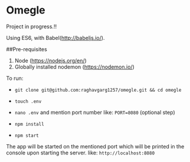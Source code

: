 # Omegle

Project in progress.!!

Using ES6, with Babel(http://babeljs.io/).

##Pre-requisites
1. Node (https://nodejs.org/en/)
2. Globally installed nodemon (https://nodemon.io/)

To run:

- `git clone git@github.com:raghavgarg1257/omegle.git && cd omegle`

- `touch .env` 

- `nano .env` and mention port number like: `PORT=8080` (optional step)

- `npm install`

- `npm start`

The app will be started on the mentioned port which will be printed in the console upon starting the server. like: `http://localhost:8080`
